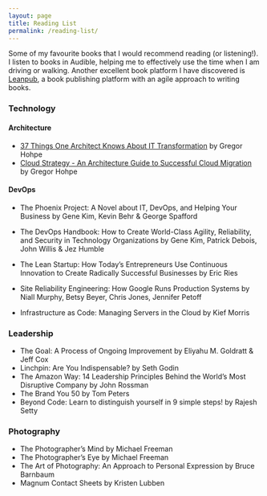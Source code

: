 ```yaml
---
layout: page
title: Reading List
permalink: /reading-list/
---
```


Some of my favourite books that I would recommend reading (or listening!). I listen to books in Audible, helping me to effectively use the time when I am driving or walking. Another excellent book platform I have discovered is [Leanpub](https://leanpub.com/), a book publishing platform with an agile approach to writing books.

### Technology

#### Architecture
* [37 Things One Architect Knows About IT Transformation](https://leanpub.com/37things) by Gregor Hohpe
* [Cloud Strategy - An Architecture Guide to Successful Cloud Migration](https://leanpub.com/cloudstrategy) by Gregor Hohpe

#### DevOps
* The Phoenix Project: A Novel about IT, DevOps, and Helping Your Business by Gene Kim, Kevin Behr & George Spafford
* The DevOps Handbook: How to Create World-Class Agility, Reliability, and Security in Technology Organizations by Gene Kim, Patrick Debois, John Willis & Jez Humble


* The Lean Startup: How Today’s Entrepreneurs Use Continuous Innovation to Create Radically Successful Businesses by Eric Ries
* Site Reliability Engineering: How Google Runs Production Systems by Niall Murphy, Betsy Beyer, Chris Jones, Jennifer Petoff
* Infrastructure as Code: Managing Servers in the Cloud by Kief Morris

### Leadership
* The Goal: A Process of Ongoing Improvement by Eliyahu M. Goldratt & Jeff Cox
* Linchpin: Are You Indispensable? by Seth Godin
* The Amazon Way: 14 Leadership Principles Behind the World’s Most Disruptive Company by John Rossman
* The Brand You 50 by Tom Peters
* Beyond Code: Learn to distinguish yourself in 9 simple steps! by Rajesh Setty

### Photography
* The Photographer’s Mind by Michael Freeman
* The Photographer’s Eye by Michael Freeman
* The Art of Photography: An Approach to Personal Expression by Bruce Barnbaum
* Magnum Contact Sheets by Kristen Lubben